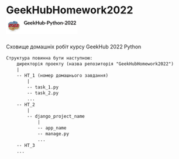 # GeekHubHomework2022 ![Logo](logo.png)
Сховище домашніх робіт курсу GeekHub 2022 Python

```
Структура повинна бути наступною:
    директорія проекту (назва репозиторія "GeekHubHomework2022")
    |
    -- HT_1 (номер домашнього завдання)
        |
        -- task_1.py
        -- task_2.py
        ...
    -- HT_2
        |
        -- django_project_name
            |
            -- app_name
            -- manage.py
            ...
    -- HT_3
    ...
 ```
